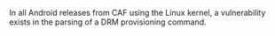 In all Android releases from CAF using the Linux kernel, a vulnerability exists in the parsing of a DRM provisioning command.